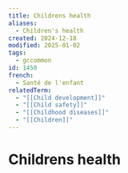 ```yaml
---
title: Childrens health
aliases:
  - Children's health
created: 2024-12-18
modified: 2025-01-02
tags:
  - gccommon
id: 1450
french:
  - Santé de l'enfant
relatedTerm:
  - "[[Child development]]"
  - "[[Child safety]]"
  - "[[Childhood diseases]]"
  - "[[Children]]"
---
```

# Childrens health
